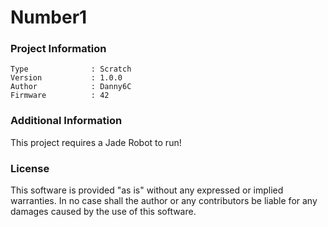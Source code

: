 Number1
================



### Project Information
```
Type              : Scratch
Version           : 1.0.0
Author            : Danny6C
Firmware          : 42
```

### Additional Information
This project requires a Jade Robot to run!

### License
This software is provided "as is" without any expressed or implied warranties.  In no case shall the author or any contributors be liable for any damages caused by the use of this software.

